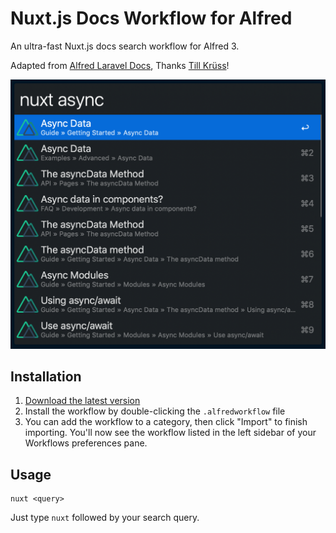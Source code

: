 # Nuxt.js Docs Workflow for Alfred

An ultra-fast Nuxt.js docs search workflow for Alfred 3.

Adapted from [Alfred Laravel Docs](https://github.com/tillkruss/alfred-laravel-docs), Thanks [Till Krüss](https://twitter.com/tillkruss)!

![Screenshot](screenshot.png)

## Installation

1. [Download the latest version](https://github.com/strebl/alfred-nuxt-docs/releases/download/0.1.0/Nuxt.js-Docs-0.1.0.alfredworkflow)
2. Install the workflow by double-clicking the `.alfredworkflow` file
3. You can add the workflow to a category, then click "Import" to finish importing. You'll now see the workflow listed in the left sidebar of your Workflows preferences pane.

## Usage

```
nuxt <query>
```

Just type `nuxt` followed by your search query.
